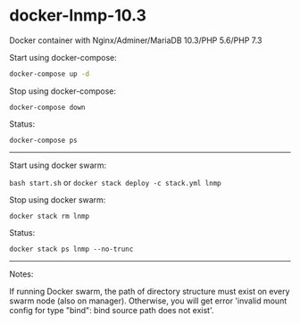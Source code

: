 # docker-lnmp-10.3

Docker container with Nginx/Adminer/MariaDB 10.3/PHP 5.6/PHP 7.3



Start using docker-compose:

```bash
docker-compose up -d
```

Stop using docker-compose:

```shell
docker-compose down
```

Status:

```shell
docker-compose ps
```

------

Start using docker swarm:

`bash start.sh` or `docker stack deploy -c stack.yml lnmp`

Stop using docker swarm:

```shell
docker stack rm lnmp
```

Status:

```shell
docker stack ps lnmp --no-trunc
```

------

Notes:

If running Docker swarm, the path of directory structure must exist on every swarm node (also on manager). Otherwise, you will get error 'invalid mount config for type "bind": bind source path does not exist'.



